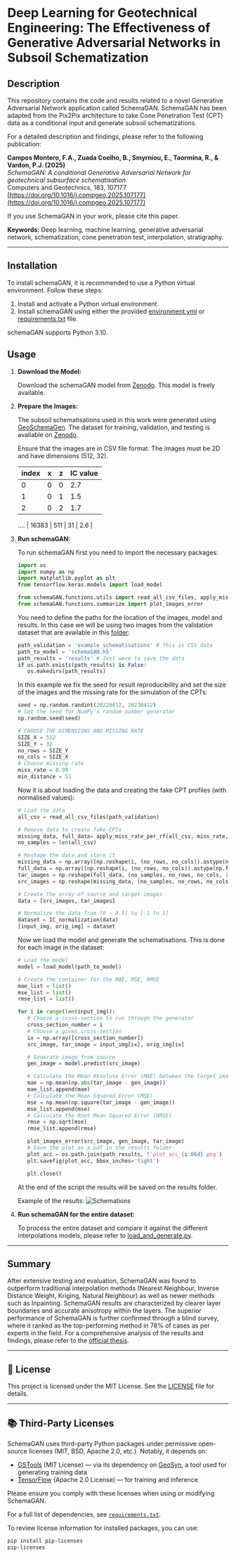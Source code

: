
# Deep Learning for Geotechnical Engineering: The Effectiveness of Generative Adversarial Networks in Subsoil Schematization

## Description

This repository contains the code and results related to a novel Generative Adversarial Network application called SchemaGAN. SchemaGAN has been adapted from the Pix2Pix architecture to take Cone Penetration Test (CPT) data as a conditional input and generate subsoil schematizations.

For a detailed description and findings, please refer to the following publication:

**Campos Montero, F.A., Zuada Coelho, B., Smyrniou, E., Taormina, R., & Vardon, P.J. (2025)**  
*SchemaGAN: A conditional Generative Adversarial Network for geotechnical subsurface schematisation*  
Computers and Geotechnics, 183, 107177  
[https://doi.org/10.1016/j.compgeo.2025.107177](https://doi.org/10.1016/j.compgeo.2025.107177)

If you use SchemaGAN in your work, please cite this paper.

**Keywords:** Deep learning, machine learning, generative adversarial network, schematization, cone penetration test, interpolation, stratigraphy.

---

## Installation

To install schemaGAN, it is recommended to use a Python virtual environment. Follow these steps:

1. Install and activate a Python virtual environment.
2. Install schemaGAN using either the provided [environment.yml](environment.yml) or [requirements.txt](requirements.txt) file.

schemaGAN supports Python 3.10.

## Usage

1. **Download the Model:**

   Download the schemaGAN model from [Zenodo](https://zenodo.org/records/13143431/files/schemaGAN.h5). This model is freely available.

2. **Prepare the Images:**

   The subsoil schematisations used in this work were generated using [GeoSchemaGen](https://github.com/fabcamo/GeoSchemaGen). The dataset for training, validation, and testing is available on [Zenodo](https://zenodo.org/records/13143431/files/data.zip).

      Ensure that the images are in CSV file format. The images must be 2D and have dimensions (512, 32).

      | index | x | z | IC value |
      |-------|---|---|----------|
      | 0 | 0 | 0 | 2.7 |
      | 1 | 0 | 1 | 1.5 |
      | 2 | 0 | 2 | 1.7 |
      ....
      | 16383 | 511 | 31 | 2.6 |


3. **Run schemaGAN:**

   To run schemaGAN first you need to import the necessary packages:

   ```python
   import os
   import numpy as np
   import matplotlib.pyplot as plt
   from tensorflow.keras.models import load_model

   from schemaGAN.functions.utils import read_all_csv_files, apply_miss_rate_per_rf, IC_normalization
   from schemaGAN.functions.summarize import plot_images_error
   ```

   You need to define the paths for the location of the images, model and results. In this case we will be using two images from the validation dataset that are available in this [folder](example_schematisations):

   ```python
   path_validation = 'example_schematisations' # This is CSV data
   path_to_model = 'schemaGAN.h5'
   path_results = 'results' # Just were to save the data
   if os.path.exists(path_results) is False:
      os.makedirs(path_results)
    ```

   In this example we fix the seed for result reproducibility and set the size of the images and the missing rate for the simulation of the CPTs:

   ```python
   seed = np.random.randint(20220412, 20230412)
   # Set the seed for NumPy's random number generator
   np.random.seed(seed)

   # CHOOSE THE DIMENSIONS AND MISSING RATE
   SIZE_X = 512
   SIZE_Y = 32
   no_rows = SIZE_Y
   no_cols = SIZE_X
   # Choose missing rate
   miss_rate = 0.99
   min_distance = 51
   ```

   Now it is about loading the data and creating the fake CPT profiles (with normalised values):

   ```python
   # Load the data
   all_csv = read_all_csv_files(path_validation)

   # Remove data to create fake-CPTs
   missing_data, full_data= apply_miss_rate_per_rf(all_csv, miss_rate, min_distance)
   no_samples = len(all_csv)

   # Reshape the data and store it
   missing_data = np.array([np.reshape(i, (no_rows, no_cols)).astype(np.float32) for i in missing_data])
   full_data = np.array([np.reshape(i, (no_rows, no_cols)).astype(np.float32) for i in full_data])
   tar_images = np.reshape(full_data, (no_samples, no_rows, no_cols, 1))
   src_images = np.reshape(missing_data, (no_samples, no_rows, no_cols, 1))

   # Create the array of source and target images
   data = [src_images, tar_images]

   # Normalize the data from [0 - 4.5] to [-1 to 1]
   dataset = IC_normalization(data)
   [input_img, orig_img] = dataset
   ```

   Now we load the model and generate the schematisations. This is done for each image in the dataset:

   ```python
   # Load the model
   model = load_model(path_to_model)

   # Create the container for the MAE, MSE, RMSE
   mae_list = list()
   mse_list = list()
   rmse_list = list()

   for i in range(len(input_img)):
      # Choose a cross-section to run through the generator
      cross_section_number = i
      # Choose a given cross-section
      ix = np.array([cross_section_number])
      src_image, tar_image = input_img[ix], orig_img[ix]

      # Generate image from source
      gen_image = model.predict(src_image)

      # Calculate the Mean Absolute Error (MAE) between the target image and the generated one
      mae = np.mean(np.abs(tar_image - gen_image))
      mae_list.append(mae)
      # Calculate the Mean Squared Error (MSE)
      mse = np.mean(np.square(tar_image - gen_image))
      mse_list.append(mse)
      # Calculate the Root Mean Squared Error (RMSE)
      rmse = np.sqrt(mse)
      rmse_list.append(rmse)

      plot_images_error(src_image, gen_image, tar_image)
      # Save the plot as a pdf in the results folder
      plot_acc = os.path.join(path_results, f'plot_acc_{i:06d}.png')
      plt.savefig(plot_acc, bbox_inches='tight')

      plt.close()
    ```

   At the end of the script the results will be saved on the results folder.

   Example of the results:
   ![Schemations](static/plot_acc_000000.png)

3. **Run schemaGAN for the entire dataset:**

   To process the entire dataset and compare it against the different interpolations models, please refer to [load_and_generate.py](schemaGAN/load_and_generate.py).

---

## Summary
After extensive testing and evaluation, SchemaGAN was found to outperform traditional interpolation methods (Nearest Neighbour, Inverse Distance Weight, Kriging, Natural Neighbour) as well as newer methods such as Inpainting. SchemaGAN results are characterized by clearer layer boundaries and accurate anisotropy within the layers. The superior performance of SchemaGAN is further confirmed through a blind survey, where it ranked as the top-performing method in 78% of cases as per experts in the field. For a comprehensive analysis of the results and findings, please refer to the [official thesis](https://repository.tudelft.nl/record/uuid:c18cb6cf-3574-484d-aacc-dabd882341de).

---

## 📜 License

This project is licensed under the MIT License. See the [LICENSE](./LICENSE) file for details.

---

## 📚 Third-Party Licenses

SchemaGAN uses third-party Python packages under permissive open-source licenses (MIT, BSD, Apache 2.0, etc.). Notably, it depends on:

- [GSTools](https://github.com/GeoStat-Framework/GSTools) (MIT License) — via its dependency on [GeoSyn](https://github.com/fabcamo/GeoSyn), a tool used for generating training data  
- [TensorFlow](https://github.com/tensorflow/tensorflow) (Apache 2.0 License) — for training and inference

Please ensure you comply with these licenses when using or modifying SchemaGAN.

For a full list of dependencies, see [`requirements.txt`](./requirements.txt).

To review license information for installed packages, you can use:

```bash
pip install pip-licenses
pip-licenses
```
